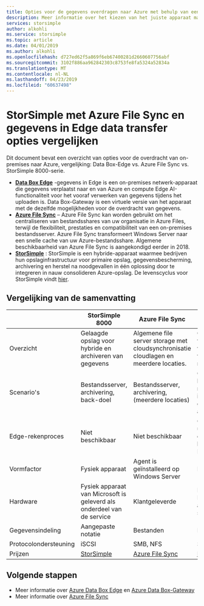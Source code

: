 ```yaml
---
title: Opties voor de gegevens overdragen naar Azure met behulp van een apparaat | Microsoft Docs
description: Meer informatie over het kiezen van het juiste apparaat mag gegevens overdragen naar Azure
services: storsimple
author: alkohli
ms.service: storsimple
ms.topic: article
ms.date: 04/01/2019
ms.author: alkohli
ms.openlocfilehash: d727ed62f5a869f6eb67400281d2660607756abf
ms.sourcegitcommit: 3102f886aa962842303c8753fe8fa5324a52834a
ms.translationtype: MT
ms.contentlocale: nl-NL
ms.lasthandoff: 04/23/2019
ms.locfileid: "60637498"
---
```

# <a name="compare-storsimple-with-azure-file-sync-and-data-box-edge-data-transfer-options"></a>StorSimple met Azure File Sync en gegevens in Edge data transfer opties vergelijken 
 
Dit document bevat een overzicht van opties voor de overdracht van on-premises naar Azure, vergelijking: Data Box-Edge vs. Azure File Sync vs. StorSimple 8000-serie.

- **[Data Box Edge](/azure/databox-online/data-box-edge-overview)**  -gegevens in Edge is een on-premises netwerk-apparaat die gegevens verplaatst naar en van Azure en compute Edge AI-functionaliteit voor het vooraf verwerken van gegevens tijdens het uploaden is. Data Box-Gateway is een virtuele versie van het apparaat met de dezelfde mogelijkheden voor de overdracht van gegevens.
- **[Azure File Sync](/azure/storage/files/storage-sync-files-deployment-guide)**  – Azure File Sync kan worden gebruikt om het centraliseren van bestandsshares van uw organisatie in Azure Files, terwijl de flexibiliteit, prestaties en compatibiliteit van een on-premises bestandsserver. Azure File Sync transformeert Windows Server naar een snelle cache van uw Azure-bestandsshare. Algemene beschikbaarheid van Azure File Sync is aangekondigd eerder in 2018.
- **[StorSimple](/azure/storsimple/storsimple-overview)**  : StorSimple is een hybride-apparaat waarmee bedrijven hun opslaginfrastructuur voor primaire opslag, gegevensbescherming, archivering en herstel na noodgevallen in één oplossing door te integreren in nauw consolideren Azure-opslag. De levenscyclus voor StorSimple vindt [hier](https://support.microsoft.com/lifecycle/search?alpha=Azure%20StorSimple%208000%20Series).

## <a name="comparison-summary"></a>Vergelijking van de samenvatting

|                           |StorSimple 8000   |Azure File Sync   |Data Box Edge           |
|---------------------------|----------------------------------------|-------------------------------|-----------------------------------------|
|Overzicht         |Gelaagde opslag voor hybride en archiveren van gegevens|Algemene file server storage met cloudsynchronisatie cloudlagen en meerdere locaties.  |Opslagoplossing voor gegevens vooraf verwerken en verzenden via netwerk naar Azure.        |
|Scenario's        |Bestandsserver, archivering, back-doel |Bestandsserver, archivering, (meerdere locaties)   |Gegevensoverdracht, het vooraf verwerken met ML inferentietaken gegevens in, IoT, archivering    |
|Edge-rekenproces     |Niet beschikbaar |Niet beschikbaar |Ondersteunt het uitvoeren van containers met behulp van Azure IoT Edge    |
|Vormfactor      |Fysiek apparaat   |Agent is geïnstalleerd op Windows Server |Fysiek apparaat   |
|Hardware         |Fysiek apparaat van Microsoft is geleverd als onderdeel van de service | Klantgeleverde |Fysiek apparaat van Microsoft is geleverd als onderdeel van de service  |
|Gegevensindeling      |Aangepaste notatie   |Bestanden         |BLOBs of bestanden    |
|Protocolondersteuning |iSCSI          |SMB, NFS    | SMB- of NFS      |
|Prijzen          |[StorSimple](https://azure.microsoft.com/pricing/details/storsimple/) |[Azure File Sync](https://azure.microsoft.com/pricing/details/storage/files/)  |[Data Box Edge](https://azure.microsoft.com/pricing/details/storage/databox/edge/)  |

## <a name="next-steps"></a>Volgende stappen

- Meer informatie over [Azure Data Box Edge](/azure/databox-online/data-box-edge-overview) en [Azure Data Box-Gateway](/azure/databox-online/data-box-gateway-overview)
- Meer informatie over [Azure File Sync](/azure/storage/files/storage-sync-files-deployment-guide)
